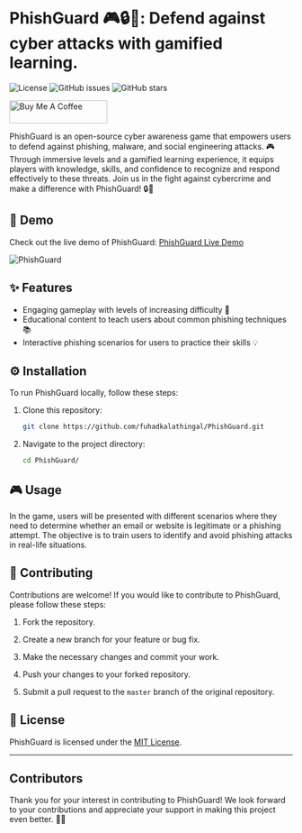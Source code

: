 # PhishGuard 🎮🔒🚀: Defend against cyber attacks with gamified learning.

![License](https://img.shields.io/badge/license-MIT-blue.svg)
![GitHub issues](https://img.shields.io/github/issues/iammuhammedfuhad/PhishGuard.svg)
![GitHub stars](https://img.shields.io/github/stars/iammuhammedfuhad/PhishGuard.svg)

<a href="https://bmc.link/PhishGuard" target="_blank"><img src="https://cdn.buymeacoffee.com/buttons/default-orange.png" alt="Buy Me A Coffee" height="41" width="174"></a>


PhishGuard is an open-source cyber awareness game that empowers users to defend against phishing, malware, and social engineering attacks. 🎮 Through immersive levels and a gamified learning experience, it equips players with knowledge, skills, and confidence to recognize and respond effectively to these threats. Join us in the fight against cybercrime and make a difference with PhishGuard! 🔒🚀

## 🎥 Demo

Check out the live demo of PhishGuard: [PhishGuard Live Demo](https://fuhadkalathingal.github.io/PhishGuard/)

![PhishGuard](https://github.com/iammuhammedfuhad/PhishGuard/assets/115918224/4e0a38cf-f0e7-4ae5-a0ca-20a7e6f02732)


## ✨ Features

- Engaging gameplay with levels of increasing difficulty 🚀
- Educational content to teach users about common phishing techniques 📚
- Interactive phishing scenarios for users to practice their skills 💡

## ⚙️ Installation

To run PhishGuard locally, follow these steps:

1. Clone this repository:

   ```bash
   git clone https://github.com/fuhadkalathingal/PhishGuard.git
   ```

2. Navigate to the project directory:

   ```bash
   cd PhishGuard/
   ```

## 🎮 Usage

In the game, users will be presented with different scenarios where they need to determine whether an email or website is legitimate or a phishing attempt. The objective is to train users to identify and avoid phishing attacks in real-life situations.

## 👥 Contributing

Contributions are welcome! If you would like to contribute to PhishGuard, please follow these steps:

1. Fork the repository.

2. Create a new branch for your feature or bug fix.

3. Make the necessary changes and commit your work.

4. Push your changes to your forked repository.

5. Submit a pull request to the `master` branch of the original repository.

## 📝 License

PhishGuard is licensed under the [MIT License](https://github.com/iammuhammedfuhad/PhishGuard/LICENSE.md).

---

## Contributors

<!-- ALL-CONTRIBUTORS-LIST:START - Do not remove or modify this section -->
<!-- prettier-ignore-start -->
<!-- markdownlint-disable -->

<!-- markdownlint-restore -->
<!-- prettier-ignore-end -->

<!-- ALL-CONTRIBUTORS-LIST:END -->

Thank you for your interest in contributing to PhishGuard! We look forward to your contributions and appreciate your support in making this project even better. 🙌🎉
